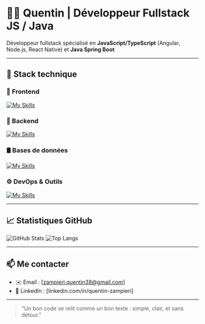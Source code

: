 # 👨‍💻 Quentin | Développeur Fullstack JS / Java

Développeur fullstack spécialisé en **JavaScript/TypeScript** (Angular, Node.js, React Native) et **Java Spring Boot**

---

## 🧰 Stack technique

### 🧩 Frontend

[![My Skills](https://skillicons.dev/icons?i=angular,ts,js,html,css,react)](https://skillicons.dev)

### 🚀 Backend

[![My Skills](https://skillicons.dev/icons?i=nodejs,java,spring)](https://skillicons.dev)

### 🛢️ Bases de données

[![My Skills](https://skillicons.dev/icons?i=mysql,mongodb)](https://skillicons.dev)

### ⚙️ DevOps & Outils

[![My Skills](https://skillicons.dev/icons?i=git,github,docker)](https://skillicons.dev)

---

## 📈 Statistiques GitHub

![GitHub Stats](https://github-readme-stats.vercel.app/api?username=Quentin384&show_icons=true&theme=default&hide=issues)
![Top Langs](https://github-readme-stats.vercel.app/api/top-langs/?username=Quentin384&layout=compact&theme=default)

---

## 📫 Me contacter

- ✉️ Email : [zampieri.quentin38@gmail.com]
- 🔗 LinkedIn : [linkedin.com/in/quentin-zampieri]

---

> "Un bon code se relit comme un bon texte : simple, clair, et sans détour."


